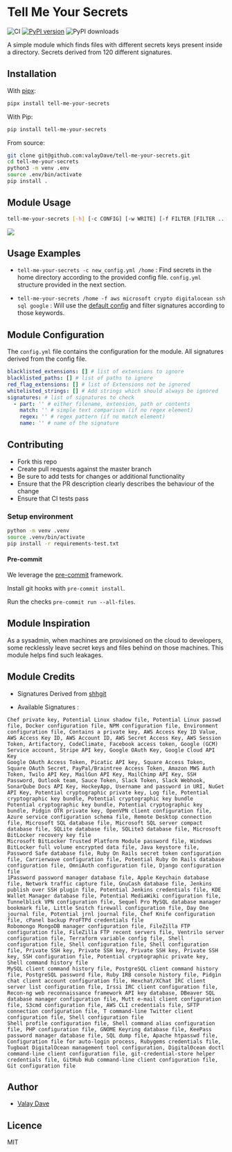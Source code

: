 # Tell Me Your Secrets

![CI](https://github.com/valayDave/tell-me-your-secrets/workflows/CI/badge.svg)
[![PyPI version](https://badge.fury.io/py/tell-me-your-secrets.svg)](https://badge.fury.io/py/tell-me-your-secrets)
![PyPI downloads](https://img.shields.io/pypi/dm/tell-me-your-secrets)


A simple module which finds files with different secrets keys present inside a directory. Secrets derived from 120 different signatures.

## Installation

With [pipx](https://pipxproject.github.io/pipx/):

```bash
pipx install tell-me-your-secrets
```

With Pip:

```bash
pip install tell-me-your-secrets
```

From source:

```bash
git clone git@github.com:valayDave/tell-me-your-secrets.git
cd tell-me-your-secrets
python3 -m venv .env
source .env/bin/activate
pip install .
```

## Module Usage

```bash
tell-me-your-secrets [-h] [-c CONFIG] [-w WRITE] [-f FILTER [FILTER ...]] [-v] [-e] [-g] search_path
```

![](Resources/output_example.gif)

## Usage Examples

- ``tell-me-your-secrets -c new_config.yml /home`` : Find secrets in the home directory according to the provided config file. ``config.yml`` structure provided in the next section.

- ``tell-me-your-secrets /home -f aws microsoft crypto digitalocean ssh sql google`` : Will use the [default config](https://github.com/valayDave/tell-me-your-secrets/blob/master/tell_me_your_secrets/config.yml) and filter signatures according to those keywords.

## Module Configuration

The `config.yml` file contains the configuration for the module. All signatures derived from the config file.

```yaml
blacklisted_extensions: [] # list of extensions to ignore
blacklisted_paths: [] # list of paths to ignore
red_flag_extensions: [] # list of Extensions not be ignored
whitelisted_strings: [] # Add strings which should always be ignored
signatures: # list of signatures to check
  - part: '' # either filename, extension, path or contents
    match: '' # simple text comparison (if no regex element)
    regex: '' # regex pattern (if no match element)
    name: '' # name of the signature
```

## Contributing

- Fork this repo
- Create pull requests against the master branch
- Be sure to add tests for changes or additional functionality
- Ensure that the PR description clearly describes the behaviour of the change
- Ensure that CI tests pass

### Setup environment

```bash
python -m venv .venv
source .venv/bin/activate
pip install -r requirements-test.txt
```
#### Pre-commit

We leverage the [pre-commit](https://pre-commit.com/) framework.

Install git hooks with `pre-commit install`.

Run the checks `pre-commit run --all-files`.

## Module Inspiration

As a sysadmin, when machines are provisioned on the cloud to developers, some recklessly leave secret keys and files behind on those machines. This module helps find such leakages.

## Module Credits

- Signatures Derived from [shhgit](https://github.com/eth0izzle/shhgit)

- Available Signatures :
```
Chef private key, Potential Linux shadow file, Potential Linux passwd file, Docker configuration file, NPM configuration file, Environment configuration file, Contains a private key, AWS Access Key ID Value, AWS Access Key ID, AWS Account ID, AWS Secret Access Key, AWS Session Token, Artifactory, CodeClimate, Facebook access token, Google (GCM) Service account, Stripe API key, Google OAuth Key, Google Cloud API Key
Google OAuth Access Token, Picatic API key, Square Access Token, Square OAuth Secret, PayPal/Braintree Access Token, Amazon MWS Auth Token, Twilo API Key, MailGun API Key, MailChimp API Key, SSH Password, Outlook team, Sauce Token, Slack Token, Slack Webhook, SonarQube Docs API Key, HockeyApp, Username and password in URI, NuGet API Key, Potential cryptographic private key, Log file, Potential cryptographic key bundle, Potential cryptographic key bundle
Potential cryptographic key bundle, Potential cryptographic key bundle, Pidgin OTR private key, OpenVPN client configuration file, Azure service configuration schema file, Remote Desktop connection file, Microsoft SQL database file, Microsoft SQL server compact database file, SQLite database file, SQLite3 database file, Microsoft BitLocker recovery key file
Microsoft BitLocker Trusted Platform Module password file, Windows BitLocker full volume encrypted data file, Java keystore file, Password Safe database file, Ruby On Rails secret token configuration file, Carrierwave configuration file, Potential Ruby On Rails database configuration file, OmniAuth configuration file, Django configuration file
1Password password manager database file, Apple Keychain database file, Network traffic capture file, GnuCash database file, Jenkins publish over SSH plugin file, Potential Jenkins credentials file, KDE Wallet Manager database file, Potential MediaWiki configuration file, Tunnelblick VPN configuration file, Sequel Pro MySQL database manager bookmark file, Little Snitch firewall configuration file, Day One journal file, Potential jrnl journal file, Chef Knife configuration file, cPanel backup ProFTPd credentials file
Robomongo MongoDB manager configuration file, FileZilla FTP configuration file, FileZilla FTP recent servers file, Ventrilo server configuration file, Terraform variable config file, Shell configuration file, Shell configuration file, Shell configuration file, Private SSH key, Private SSH key, Private SSH key, Private SSH key, SSH configuration file, Potential cryptographic private key, Shell command history file
MySQL client command history file, PostgreSQL client command history file, PostgreSQL password file, Ruby IRB console history file, Pidgin chat client account configuration file, Hexchat/XChat IRC client server list configuration file, Irssi IRC client configuration file, Recon-ng web reconnaissance framework API key database, DBeaver SQL database manager configuration file, Mutt e-mail client configuration file, S3cmd configuration file, AWS CLI credentials file, SFTP connection configuration file, T command-line Twitter client configuration file, Shell configuration file
Shell profile configuration file, Shell command alias configuration file, PHP configuration file, GNOME Keyring database file, KeePass password manager database file, SQL dump file, Apache htpasswd file, Configuration file for auto-login process, Rubygems credentials file, Tugboat DigitalOcean management tool configuration, DigitalOcean doctl command-line client configuration file, git-credential-store helper credentials file, GitHub Hub command-line client configuration file, Git configuration file
```

## Author

- [Valay Dave](valaygaurang@gmail.com)

## Licence

MIT
